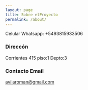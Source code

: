 ```yaml
---
layout: page
title: Sobre elProyecto
permalink: /about/
---
```


Celular Whatsapp: +5493815933506
### Direccón 

Corrientes 415 piso:1 Depto:3

###  Contacto Email

[avilaroman@gmail.com](mailto:avilaroman@gmail.com)
